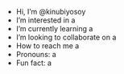 -  Hi, I’m @kinubiyosoy
-  I’m interested in a
-  I’m currently learning a
-  I’m looking to collaborate on a
-  How to reach me a
-  Pronouns: a
-  Fun fact: a

<!---
kinubiyosoy/kinubiyosoy is a special repository because its `README.md` (this file) appears on your GitHub profile.
You can click the Preview link to take a look at your changes.
--->
